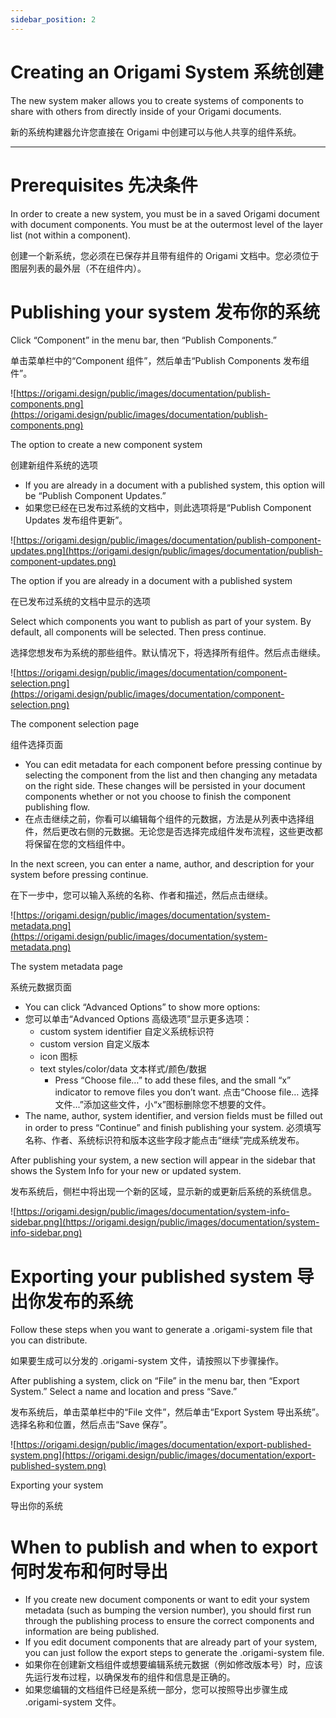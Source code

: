 ```yaml
---
sidebar_position: 2
---
```


# Creating an Origami System 系统创建

The new system maker allows you to create systems of components to share with others from directly inside of your Origami documents.

新的系统构建器允许您直接在 Origami 中创建可以与他人共享的组件系统。

------

# Prerequisites 先决条件

In order to create a new system, you must be in a saved Origami document with document components. You must be at the outermost level of the layer list (not within a component).

创建一个新系统，您必须在已保存并且带有组件的 Origami 文档中。您必须位于图层列表的最外层（不在组件内）。

# Publishing your system 发布你的系统

Click “Component” in the menu bar, then “Publish Components.”

单击菜单栏中的“Component 组件”，然后单击“Publish Components 发布组件”。

![https://origami.design/public/images/documentation/publish-components.png](https://origami.design/public/images/documentation/publish-components.png)

The option to create a new component system

创建新组件系统的选项

- If you are already in a document with a published system, this option will be “Publish Component Updates.”
- 如果您已经在已发布过系统的文档中，则此选项将是“Publish Component Updates 发布组件更新”。

![https://origami.design/public/images/documentation/publish-component-updates.png](https://origami.design/public/images/documentation/publish-component-updates.png)

The option if you are already in a document with a published system

在已发布过系统的文档中显示的选项

Select which components you want to publish as part of your system. By default, all components will be selected. Then press continue.

选择您想发布为系统的那些组件。默认情况下，将选择所有组件。然后点击继续。

![https://origami.design/public/images/documentation/component-selection.png](https://origami.design/public/images/documentation/component-selection.png)

The component selection page

组件选择页面

- You can edit metadata for each component before pressing continue by selecting the component from the list and then changing any metadata on the right side. These changes will be persisted in your document components whether or not you choose to finish the component publishing flow.
- 在点击继续之前，你看可以编辑每个组件的元数据，方法是从列表中选择组件，然后更改右侧的元数据。无论您是否选择完成组件发布流程，这些更改都将保留在您的文档组件中。

In the next screen, you can enter a name, author, and description for your system before pressing continue.

在下一步中，您可以输入系统的名称、作者和描述，然后点击继续。

![https://origami.design/public/images/documentation/system-metadata.png](https://origami.design/public/images/documentation/system-metadata.png)

The system metadata page

系统元数据页面

- You can click “Advanced Options” to show more options:
- 您可以单击“Advanced Options 高级选项”显示更多选项：
  - custom system identifier 自定义系统标识符
  - custom version 自定义版本
  - icon 图标
  - text styles/color/data 文本样式/颜色/数据
    - Press “Choose file…” to add these files, and the small “x” indicator to remove files you don’t want. 点击“Choose file… 选择文件...”添加这些文件，小“x”图标删除您不想要的文件。
- The name, author, system identifier, and version fields must be filled out in order to press “Continue” and finish publishing your system. 必须填写名称、作者、系统标识符和版本这些字段才能点击“继续”完成系统发布。

After publishing your system, a new section will appear in the sidebar that shows the System Info for your new or updated system.

发布系统后，侧栏中将出现一个新的区域，显示新的或更新后系统的系统信息。

![https://origami.design/public/images/documentation/system-info-sidebar.png](https://origami.design/public/images/documentation/system-info-sidebar.png)

# Exporting your published system 导出你发布的系统

Follow these steps when you want to generate a .origami-system file that you can distribute.

如果要生成可以分发的 .origami-system 文件，请按照以下步骤操作。

After publishing a system, click on “File” in the menu bar, then “Export System.” Select a name and location and press “Save.”

发布系统后，单击菜单栏中的“File 文件”，然后单击“Export System 导出系统”。选择名称和位置，然后点击“Save 保存”。

![https://origami.design/public/images/documentation/export-published-system.png](https://origami.design/public/images/documentation/export-published-system.png)

Exporting your system

导出你的系统

# When to publish and when to export 何时发布和何时导出

- If you create new document components or want to edit your system metadata (such as bumping the version number), you should first run through the publishing process to ensure the correct components and information are being published.
- If you edit document components that are already part of your system, you can just follow the export steps to generate the .origami-system file.
- 如果你在创建新文档组件或想要编辑系统元数据（例如修改版本号）时，应该先运行发布过程，以确保发布的组件和信息是正确的。
- 如果您编辑的文档组件已经是系统一部分，您可以按照导出步骤生成 .origami-system 文件。
